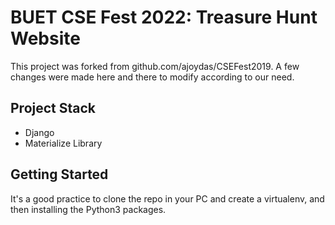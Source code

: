# BUET CSE Fest 2022: Treasure Hunt Website
This project was forked from github.com/ajoydas/CSEFest2019. A few changes were made here and there to modify according to our need.

## Project Stack
- Django
- Materialize Library

## Getting Started
It's a good practice to clone the repo in your PC and create a virtualenv, and then installing the Python3 packages.
